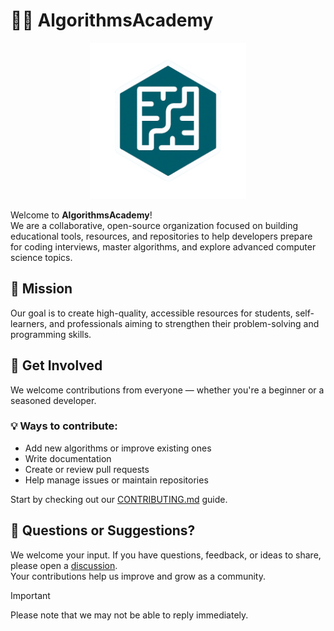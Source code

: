 # 👩‍💻 AlgorithmsAcademy

<p align="center">
  <img src="source_images/AlgoHub_Logo_1.png" width="250">
  <br>
</p>

Welcome to **AlgorithmsAcademy**!  
We are a collaborative, open-source organization focused on building educational tools, resources, and repositories to help developers prepare for coding interviews, master algorithms, and explore advanced computer science topics.


## 🎯 Mission

Our goal is to create high-quality, accessible resources for students, self-learners, and professionals aiming to strengthen their problem-solving and programming skills.


## 🙌 Get Involved

We welcome contributions from everyone — whether you're a beginner or a seasoned developer.

### 💡 Ways to contribute:
- Add new algorithms or improve existing ones
- Write documentation
- Create or review pull requests
- Help manage issues or maintain repositories

Start by checking out our [CONTRIBUTING.md](./CONTRIBUTING.md) guide.


## 💬 Questions or Suggestions?

We welcome your input. If you have questions, feedback, or ideas to share, please open a [discussion](https://github.com/AlgorithmsAcademy/.github/discussions).  
Your contributions help us improve and grow as a community.

> [!IMPORTANT]
> Please note that we may not be able to reply immediately.
>
